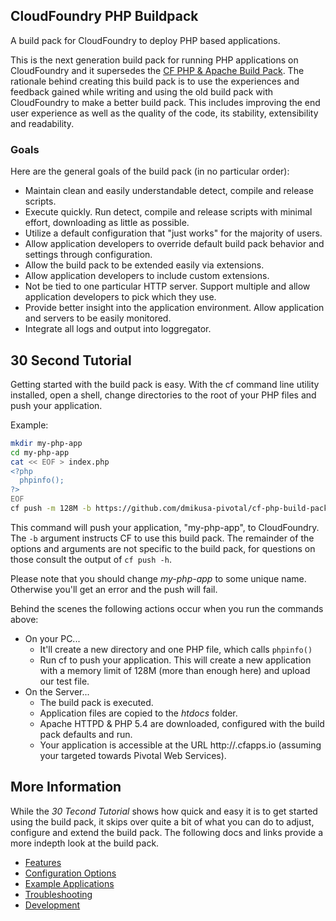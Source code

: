 ## CloudFoundry PHP Buildpack

A build pack for CloudFoundry to deploy PHP based applications.

This is the next generation build pack for running PHP applications on CloudFoundry and it supersedes the [CF PHP & Apache Build Pack].  The rationale behind creating this build pack is to use the experiences and feedback gained while writing and using the old build pack with CloudFoundry to make a better build pack.  This includes improving the end user experience as well as the quality of the code, its stability, extensibility and readability.

### Goals

Here are the general goals of the build pack (in no particular order):

 - Maintain clean and easily understandable detect, compile and release scripts.
 - Execute quickly.  Run detect, compile and release scripts with minimal effort, downloading as little as possible.
 - Utilize a default configuration that "just works" for the majority of users.
 - Allow application developers to override default build pack behavior and settings through configuration.
 - Allow the build pack to be extended easily via extensions.
 - Allow application developers to include custom extensions.
 - Not be tied to one particular HTTP server.  Support multiple and allow application developers to pick which they use.
 - Provide better insight into the application environment.  Allow application and servers to be easily monitored.
 - Integrate all logs and output into loggregator.

## 30 Second Tutorial

Getting started with the build pack is easy.  With the cf command line utility installed, open a shell, change directories to the root of your PHP files and push your application.

Example:

```bash
mkdir my-php-app
cd my-php-app
cat << EOF > index.php
<?php
  phpinfo();
?>
EOF
cf push -m 128M -b https://github.com/dmikusa-pivotal/cf-php-build-pack.git my-php-app
```

This command will push your application, "my-php-app", to CloudFoundry.  The ```-b``` argument instructs CF to use this build pack.  The remainder of the options and arguments are not specific to the build pack, for questions on those consult the output of ```cf push -h```.

Please note that you should change *my-php-app* to some unique name.  Otherwise you'll get an error and the push will fail.

Behind the scenes the following actions occur when you run the commands above:
  - On your PC...
    - It'll create a new directory and one PHP file, which calls ```phpinfo()```
    - Run cf to push your application.  This will create a new application with a memory limit of 128M (more than enough here) and upload our test file.
  - On the Server...
    - The build pack is executed.
    - Application files are copied to the *htdocs* folder.
    - Apache HTTPD & PHP 5.4 are downloaded, configured with the build pack defaults and run.
    - Your application is accessible at the URL http://<app-name>.cfapps.io (assuming your targeted towards Pivotal Web Services).

## More Information

While the *30 Tecond Tutorial* shows how quick and easy it is to get started using the build pack, it skips over quite a bit of what you can do to adjust, configure and extend the build pack.  The following docs and links provide a more indepth look at the build pack.

  - [Features](#features)
  - [Configuration Options]
  - [Example Applications](#examples)
  - [Troubleshooting]
  - [Development]


[CF PHP & Apache Build Pack]:https://github.com/dmikusa-pivotal/cf-php-apache-buildpack
[Configuration Options]:https://github.com/dmikusa-pivotal/cf-php-build-pack/docs/config.md
[Development]:https://github.com/dmikusa-pivotal/cf-php-build-pack/docs/development.md
[Troubleshooting]:https://github.com/dmikusa-pivotal/cf-php-build-pack/docs/development.md
